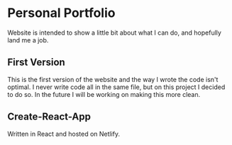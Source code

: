 # Personal Portfolio
Website is intended to show a little bit about what I can do, and hopefully land me a job.

## First Version
This is the first version of the website and the way I wrote the code isn't optimal. 
I never write code all in the same file, but on this project I decided to do so.
In the future I will be working on making this more clean.


## Create-React-App
Written in React and hosted on Netlify.

